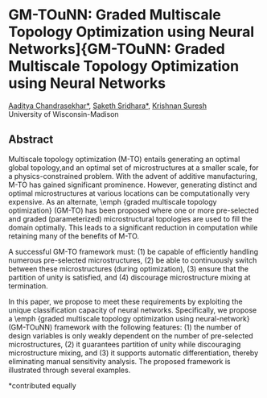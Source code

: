 # GM-TOuNN: Graded Multiscale Topology Optimization using  Neural Networks]{GM-TOuNN: Graded Multiscale Topology Optimization using  Neural Networks

[Aaditya Chandrasekhar*](https://aadityacs.github.io/), [Saketh Sridhara*](https://sakethsridhara.github.io/), [Krishnan Suresh](https://directory.engr.wisc.edu/me/faculty/suresh_krishnan)  
University of Wisconsin-Madison 


## Abstract

Multiscale topology optimization (M-TO) entails generating an optimal global topology,and an optimal set of microstructures at a smaller scale, for a physics-constrained problem. With the advent of additive manufacturing, M-TO has gained significant prominence. However, generating  distinct and optimal microstructures  at various  locations can be computationally very expensive. As an alternate, \emph {graded multiscale topology optimization} (GM-TO) has been proposed where one or more pre-selected and graded (parameterized) microstructural topologies are used to fill the domain optimally. This leads to a significant reduction in computation while retaining many of the benefits of M-TO.
	
A successful GM-TO framework must: (1) be capable of efficiently handling numerous pre-selected microstructures, (2) be able to continuously switch between these  microstructures (during optimization), (3) ensure that the partition of unity is satisfied, and (4) discourage microstructure mixing at termination.
	
In this paper, we propose to meet these requirements by exploiting the unique classification capacity of neural networks. Specifically, we propose a \emph {graded multiscale topology optimization using neural-network} (GM-TOuNN) framework with the following features: (1) the number of design variables is only weakly dependent on the number of pre-selected microstructures, (2) it guarantees partition of unity while discouraging microstructure mixing, and (3) it supports automatic differentiation, thereby  eliminating manual sensitivity analysis. The proposed framework is illustrated through several examples.

*contributed equally
